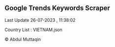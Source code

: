

## Google Trends Keywords Scraper 
 
Last Update 26-07-2023 , 11:38:02

Country List :
VIETNAM.json



© Abdul Muttaqin 
